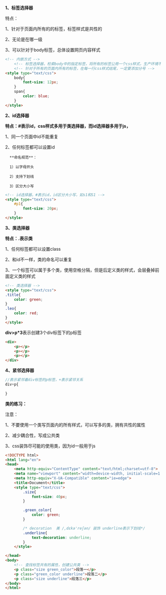 **1、标签选择器**

特点：

1、针对于页面内所有的的标签，标签样式是共性的

2、无论是在哪一级

3、可以针对于body标签，总体设置网页内容样式

```html
<!-- 内嵌方式 -->
    <!-- 标签选择器，检索body中的指定标签，将所有的标签公用一个css样式，生产环境不要用，因为在body中的同类标签会很多 -->
    <!-- 针对于所有的页面内所有的标签，在每一行css样式结尾，一定要添加分号 -->
<style type="text/css">
    body{
        font-size: 12px;
    }
    span{
        color: blue;
    }
</style>
```





**2、id选择器** 

**特点：#表示id，css样式多用于类选择器，而id选择器多用于js，**

1、同一个页面中id不能重复

2、任何标签都可以设置id

      **命名规范**：
    
      1）以字母开头
    
      2）支持下划线
    
      3）区分大小写

```html
<!-- id选择器，#表示id，id区分大小写，如s1和S1 -->
<style type="text/css">
    #p1{
        font-size: 20px;
    }
</style>
```





**3、类选择器**

**特点：.表示类**

1、任何标签都可以设置class

2、和id不一样，类的命名可以重复

3、一个标签可以属于多个类，使用空格分隔，但是后定义类的样式，会层叠掉前面定义类的样式

```html
<!-- 类选择器 -->
<style type="text/css">
.title{
	color: green;
}
.leo{
	color: red;
}
</style>
```



**div>p*3**表示创建3个div标签下的p标签

```html
<div>
    <p></p>
    <p></p>
    <p></p>
</div>
```



**4、紧邻选择器**

```javascript
//表示紧邻着div标签的p标签，+表示紧邻关系
div+p{
    
}
```



**类的练习：**

注意：

1、不要使用一个类写页面内的所有样式，可以写多的类，拥有共性的属性

2、减少耦合性，写成公共类

3、css装饰尽可能的使用类，因为id一般用于js

```html
<!DOCTYPE html>
<html lang="en">
<head>
    <meta http-equiv="ContentType" content="text/html;charset=utf-8">
    <meta name="viewport" content="width=device-width, initial-scale=1.0">
    <meta http-equiv="X-UA-Compatible" content="ie=edge">
    <title>Document</title>
    <style type="text/css">
        .size{
            font-size: 40px;
        }

        .green_color{
            color: green;
        }

        /* decoration  美 /,dɛkə'reʃən/ 装饰 underline表示下划线*/
        .underline{
            text-decoration: underline;
        }
    </style>

</head>
<body>
    <!-- 查找标签共有的属性，创建公共类 -->
    <p class="size green_color">段落一</p>
    <p class="green_color underline">段落二</p>
    <p class="size underline">段落三</p>
</body>
</html>
```
